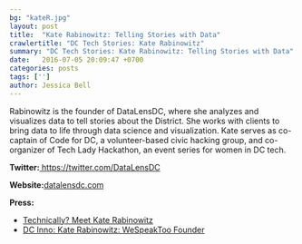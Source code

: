 ```yaml
---
bg: "kateR.jpg"
layout: post
title:  "Kate Rabinowitz: Telling Stories with Data"
crawlertitle: "DC Tech Stories: Kate Rabinowitz"
summary: "DC Tech Stories: Kate Rabinowitz: Telling Stories with Data"
date:   2016-07-05 20:09:47 +0700
categories: posts
tags: ['']
author: Jessica Bell
---
```

<div><script src="https://www.buzzsprout.com/108546/530285-kate-rabinowitz-telling-stories-with-data.js?player=small" type="text/javascript" charset="utf-8"></script></div>
<p class="no-margin"> Rabinowitz is the founder of DataLensDC, where she analyzes and visualizes data to tell stories about the District. She works with clients to bring data to life through data science and visualization. Kate serves as co-captain of Code for DC, a volunteer-based civic hacking group, and co-organizer of Tech Lady Hackathon, an event series for women in DC tech.</p>


<p><strong>Twitter:</strong><a href="https://twitter.com/DataLensDC"> https://twitter.com/DataLensDC</a></p> 
<p><strong>Website:</strong><a href="datalensdc.com">datalensdc.com</a></p>
<p><strong>Press:</strong>
    <ul class="no-bullets">
    <li><a class="red"  href="http://technical.ly/dc/2015/08/10/meet-kate-rabinowitz-self-taught-coder-behind-datalensdc/">Technically? Meet Kate Rabinowitz</a></li>
    <li><a  class="red" href="http://dcinno.streetwise.co/2017/01/06/kate-rabinowitz-datalensdc-we-speak-too-founder-on-diversity-in-tech/">DC Inno: Kate Rabinowitz: WeSpeakToo Founder</a></li>
    </ul> 
</p>
